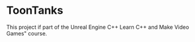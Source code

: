 # ToonTanks

This project if part of the Unreal Engine C++  Learn C++ and Make Video Games" course.  


